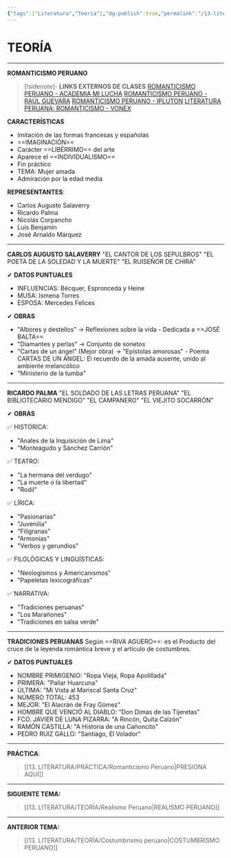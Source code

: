 ```yaml
---
{"tags":["Literatura","Teoría"],"dg-publish":true,"permalink":"/13-literatura/teoria/romanticismo-peruano/","dgPassFrontmatter":true}
---
```


# TEORÍA
---
**ROMANTICISMO PERUANO**

>[!sidenote]- **LINKS EXTERNOS DE CLASES** 
>[ROMANTICISMO PERUANO - ACADEMIA MI LUCHA](https://www.youtube.com/watch?v=B_AQpTq3NJI) 
>[ROMANTICISMO PERUANO - RAÚL GUEVARA](https://www.youtube.com/watch?v=Lm-8QGY1trA)
>[ROMANTICISMO PERUANO - IPLUTON](https://www.youtube.com/watch?v=uzluPGMql60) 
>[LITERATURA PERUANA: ROMANTICISMO - VONEX](https://www.youtube.com/watch?v=J1axFEFQBhw) 

**CARACTERÍSTICAS**
- Imitación de las formas francesas y españolas
- ==IMAGINACIÓN==
- Carácter ==LIBÉRRIMO== del arte
- Aparece el ==INDIVIDUALISMO==
- Fin práctico
- TEMA: Mujer amada
- Admiración por la edad media

**REPRESENTANTES**:
- Carlos Augusto Salaverry
- Ricardo Palma
- Nicolás Corpancho
- Luis Benjamín
- José Arnaldo Márquez

---
**CARLOS AUGUSTO SALAVERRY**
"EL CANTOR DE LOS SEPULBROS"
"EL POETA DE LA SOLEDAD Y LA MUERTE"
"EL RUISEÑOR DE CHIRA"

✔ **DATOS PUNTUALES**
- INFLUENCIAS: Bécquer, Espronceda y Heine
- MUSA: Ismena Torres
- ESPOSA: Mercedes Felices

✔ **OBRAS**
- "Albores y destellos" → Reflexiones sobre la vida - Dedicada a ==JOSÉ BALTA==
- "Diamantes y perlas" → Conjunto de sonetos
- "Cartas de un ángel" (Mejor obra) → "Epístolas amorosas" - Poema CARTAS DE UN ÁNGEL: El recuerdo de la amada ausente, unido al ambiente melancólico
- "Ministerio de la tumba"

---
**RICARDO PALMA**
"EL SOLDADO DE LAS LETRAS PERUANA"
"EL BIBLIOTECARIO MENDIGO"
"EL CAMPANERO"
"EL VIEJITO SOCARRÓN"

✔ **OBRAS**

✅ HISTÓRICA:
- "Anales de la Inquisición de Lima"
- "Monteagudo y Sánchez Carrión"

✅ TEATRO:
- "La hermana del verdugo"
- "La muerte o la libertad"
- "Rodil"

✅ LÍRICA:
- "Pasionarias"
- "Juvenilia"
- "Filigranas"
- "Armonías"
- "Verbos y gerundios"

✅ FILOLÓGICAS Y LINGUÍSTICAS:
- "Neologismos y Americanismos"
- "Papeletas lexicográficas"

✅ NARRATIVA:
- "Tradiciones peruanas"
- "Los Marañones"
- "Tradiciones en salsa verde"

---
**TRADICIONES PERUANAS**
Según ==RIVA AGUERO==: es el Producto del cruce de la leyenda romántica breve y el artículo de costumbres.

✔ **DATOS PUNTUALES**
- NOMBRE PRIMIGENIO: "Ropa Vieja, Ropa Apolillada"
- PRIMERA: "Pallar Huarcuna"
- ÚLTIMA: "Mi Vista al Mariscal Santa Cruz"
- NÚMERO TOTAL: 453
- MEJOR: "El Alacrán de Fray Gómez"
- HOMBRE QUE VENCIÓ AL DIABLO: "Don Dimas de las Tijeretas"
- FCO. JAVIER DE LUNA PIZARRA: "A Rincón, Quita Calzón"
- RAMÓN CASTILLA: "A Historia de una Cañoncito"
- PEDRO RUIZ GALLO: "Santiago, El Volador"

---
**PRÁCTICA**:
>[[13. LITERATURA/PRÁCTICA/Romanticismo Peruano\|PRESIONA AQUÍ]]

---
**SIGUIENTE TEMA:** 
>[[13. LITERATURA/TEORÍA/Realismo Peruano\|REALISMO PERUANO]]

---
**ANTERIOR TEMA:** 
>[[13. LITERATURA/TEORÍA/Costumbrismo peruano\|COSTUMBRISMO PERUANO]]



